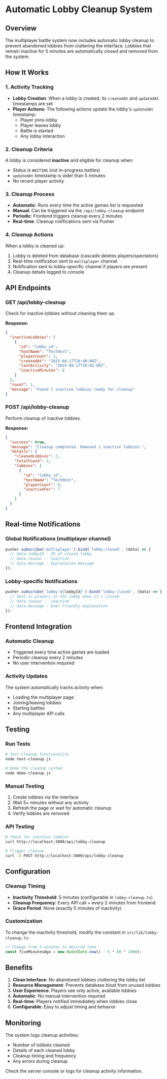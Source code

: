 # Automatic Lobby Cleanup System

## Overview
The multiplayer battle system now includes automatic lobby cleanup to prevent abandoned lobbies from cluttering the interface. Lobbies that remain inactive for 5 minutes are automatically closed and removed from the system.

## How It Works

### 1. Activity Tracking
- **Lobby Creation**: When a lobby is created, its `createdAt` and `updatedAt` timestamps are set
- **Player Actions**: The following actions update the lobby's `updatedAt` timestamp:
  - Player joins lobby
  - Player leaves lobby
  - Battle is started
  - Any lobby interaction

### 2. Cleanup Criteria
A lobby is considered **inactive** and eligible for cleanup when:
- Status is `WAITING` (not in-progress battles)
- `updatedAt` timestamp is older than 5 minutes
- No recent player activity

### 3. Cleanup Process
- **Automatic**: Runs every time the active games list is requested
- **Manual**: Can be triggered via the `/api/lobby-cleanup` endpoint
- **Periodic**: Frontend triggers cleanup every 2 minutes
- **Real-time**: Cleanup notifications sent via Pusher

### 4. Cleanup Actions
When a lobby is cleaned up:
1. Lobby is deleted from database (cascade deletes players/spectators)
2. Real-time notification sent to `multiplayer` channel
3. Notification sent to lobby-specific channel if players are present
4. Cleanup details logged to console

## API Endpoints

### GET /api/lobby-cleanup
Check for inactive lobbies without cleaning them up.

**Response:**
```json
{
  "inactiveLobbies": [
    {
      "id": "lobby_id",
      "hostName": "TestHost",
      "playerCount": 1,
      "createdAt": "2025-08-17T10:00:00Z",
      "lastActivity": "2025-08-17T10:02:00Z",
      "inactiveMinutes": 8
    }
  ],
  "count": 1,
  "message": "Found 1 inactive lobbies ready for cleanup"
}
```

### POST /api/lobby-cleanup
Perform cleanup of inactive lobbies.

**Response:**
```json
{
  "success": true,
  "message": "Cleanup completed. Removed 2 inactive lobbies.",
  "details": {
    "cleanedLobbies": 2,
    "totalFound": 2,
    "lobbies": [
      {
        "id": "lobby_id",
        "hostName": "TestHost",
        "playerCount": 0,
        "inactiveFor": 7
      }
    ]
  }
}
```

## Real-time Notifications

### Global Notifications (multiplayer channel)
```javascript
pusher.subscribe('multiplayer').bind('lobby-closed', (data) => {
  // data.lobbyId - ID of closed lobby
  // data.reason - 'inactive'
  // data.message - Explanation message
});
```

### Lobby-specific Notifications
```javascript
pusher.subscribe(`lobby-${lobbyId}`).bind('lobby-closed', (data) => {
  // Sent to players in the lobby when it's closed
  // data.reason - 'inactive'
  // data.message - User-friendly explanation
});
```

## Frontend Integration

### Automatic Cleanup
- Triggered every time active games are loaded
- Periodic cleanup every 2 minutes
- No user intervention required

### Activity Updates
The system automatically tracks activity when:
- Loading the multiplayer page
- Joining/leaving lobbies
- Starting battles
- Any multiplayer API calls

## Testing

### Run Tests
```bash
# Test cleanup functionality
node test-cleanup.js

# Demo the cleanup system
node demo-cleanup.js
```

### Manual Testing
1. Create lobbies via the interface
2. Wait 5+ minutes without any activity
3. Refresh the page or wait for automatic cleanup
4. Verify lobbies are removed

### API Testing
```bash
# Check for inactive lobbies
curl http://localhost:3000/api/lobby-cleanup

# Trigger cleanup
curl -X POST http://localhost:3000/api/lobby-cleanup
```

## Configuration

### Cleanup Timing
- **Inactivity Threshold**: 5 minutes (configurable in `lobby-cleanup.ts`)
- **Cleanup Frequency**: Every API call + every 2 minutes from frontend
- **Grace Period**: None (exactly 5 minutes of inactivity)

### Customization
To change the inactivity threshold, modify the constant in `src/lib/lobby-cleanup.ts`:

```typescript
// Change from 5 minutes to desired time
const fiveMinutesAgo = new Date(Date.now() - 5 * 60 * 1000);
```

## Benefits

1. **Clean Interface**: No abandoned lobbies cluttering the lobby list
2. **Resource Management**: Prevents database bloat from unused lobbies  
3. **User Experience**: Players see only active, available lobbies
4. **Automatic**: No manual intervention required
5. **Real-time**: Players notified immediately when lobbies close
6. **Configurable**: Easy to adjust timing and behavior

## Monitoring

The system logs cleanup activities:
- Number of lobbies cleaned
- Details of each cleaned lobby
- Cleanup timing and frequency
- Any errors during cleanup

Check the server console or logs for cleanup activity information.
